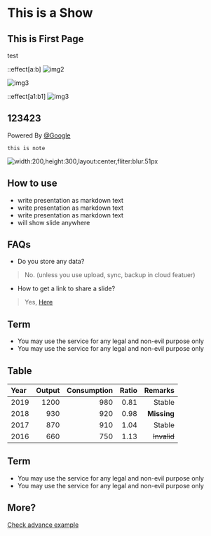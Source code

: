 # This is a Show


## This is First Page

test

::effect[a:b]
![img2](../xxx.png "123")

![img3](../xxx.png "123")

::effect[a1:b1]
![img3](../xxx.png "123")
## 123423

Powered By [@Google](http://twitter.com/google)

```note
this is note
```

![width:200,height:300,layout:center,fliter:blur.51px](./xx.png)


## How to use

- write presentation as markdown text
- write presentation as markdown text
- write presentation as markdown text
- will show slide anywhere


## FAQs
- Do you store any data? 
> No. (unless you use upload, sync, backup in cloud featuer)

- How to get a link to share a slide?
> Yes, [Here](http://xxx/xxxx)


## Term
- You may use the service for any legal and non-evil purpose only
- You may use the service for any legal and non-evil purpose only

## Table
| Year | Output | Consumption | Ratio |     Remarks |
|:-----|-------:|------------:|------:|------------:|
| 2019 |   1200 |         980 |  0.81 |      Stable |
| 2018 |    930 |         920 |  0.98 | **Missing** |
| 2017 |    870 |         910 |  1.04 |      Stable |
| 2016 |    660 |         750 |  1.13 | ~~Invalid~~ |


## Term
- You may use the service for any legal and non-evil purpose only
- You may use the service for any legal and non-evil purpose only

## More?

[Check advance example](http://xxxx.com/xxx)
